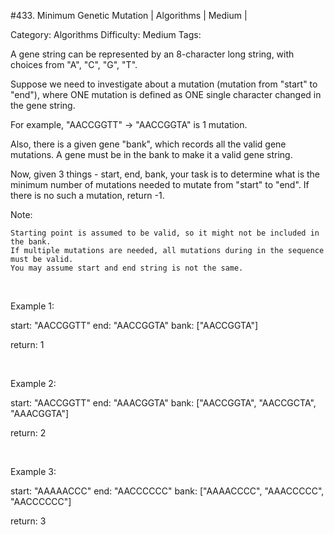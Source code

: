 #433. Minimum Genetic Mutation | Algorithms | Medium | 

Category: Algorithms
Difficulty: Medium
Tags: 

A gene string can be represented by an 8-character long string, with choices from "A", "C", "G", "T".

Suppose we need to investigate about a mutation (mutation from "start" to "end"), where ONE mutation is defined as ONE single character changed in the gene string.

For example, "AACCGGTT" -> "AACCGGTA" is 1 mutation.

Also, there is a given gene "bank", which records all the valid gene mutations. A gene must be in the bank to make it a valid gene string.

Now, given 3 things - start, end, bank, your task is to determine what is the minimum number of mutations needed to mutate from "start" to "end". If there is no such a mutation, return -1.

Note:


	Starting point is assumed to be valid, so it might not be included in the bank.
	If multiple mutations are needed, all mutations during in the sequence must be valid.
	You may assume start and end string is not the same.


 

Example 1:


start: "AACCGGTT"
end:   "AACCGGTA"
bank: ["AACCGGTA"]

return: 1


 

Example 2:


start: "AACCGGTT"
end:   "AAACGGTA"
bank: ["AACCGGTA", "AACCGCTA", "AAACGGTA"]

return: 2


 

Example 3:


start: "AAAAACCC"
end:   "AACCCCCC"
bank: ["AAAACCCC", "AAACCCCC", "AACCCCCC"]

return: 3


 

